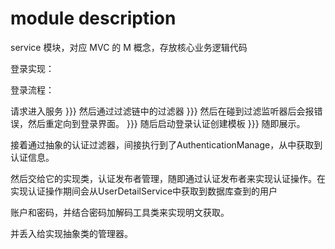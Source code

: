 # module description
service 模块，对应 MVC 的 M 概念，存放核心业务逻辑代码

登录实现：

登录流程：

请求进入服务 }}} 然后通过过滤链中的过滤器 }}} 然后在碰到过滤监听器后会报错误，然后重定向到登录界面。 
}}} 随后启动登录认证创建模板 }}} 随即展示。

接着通过抽象的认证过滤器，间接执行到了AuthenticationManage，从中获取到认证信息。

然后交给它的实现类，认证发布者管理，随即通过认证发布者来实现认证操作。在实现认证操作期间会从UserDetailService中获取到数据库查到的用户

账户和密码，并结合密码加解码工具类来实现明文获取。

并丢入给实现抽象类的管理器。
